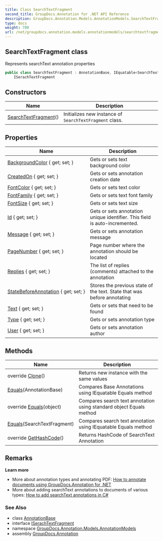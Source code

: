 ```yaml
---
title: Class SearchTextFragment
second_title: GroupDocs.Annotation for .NET API Reference
description: GroupDocs.Annotation.Models.AnnotationModels.SearchTextFragment class. Represents searchText annotation properties
type: docs
weight: 700
url: /net/groupdocs.annotation.models.annotationmodels/searchtextfragment/
---
```

## SearchTextFragment class

Represents searchText annotation properties

```csharp
public class SearchTextFragment : AnnotationBase, IEquatable<SearchTextFragment>, 
    ISerachTextFragment
```

## Constructors

| Name | Description |
| --- | --- |
| [SearchTextFragment](searchtextfragment/)() | Initializes new instance of `SearchTextFragment` class. |

## Properties

| Name | Description |
| --- | --- |
| [BackgroundColor](../../groupdocs.annotation.models.annotationmodels/searchtextfragment/backgroundcolor/) { get; set; } | Gets or sets text background color |
| [CreatedOn](../../groupdocs.annotation.models.annotationmodels/annotationbase/createdon/) { get; set; } | Gets or sets annotation creation date |
| [FontColor](../../groupdocs.annotation.models.annotationmodels/searchtextfragment/fontcolor/) { get; set; } | Gets or sets text color |
| [FontFamily](../../groupdocs.annotation.models.annotationmodels/searchtextfragment/fontfamily/) { get; set; } | Gets or sets text font family |
| [FontSize](../../groupdocs.annotation.models.annotationmodels/searchtextfragment/fontsize/) { get; set; } | Gets or sets text size |
| [Id](../../groupdocs.annotation.models.annotationmodels/annotationbase/id/) { get; set; } | Gets or sets annotation unique identifier. This field is auto-incremented. |
| [Message](../../groupdocs.annotation.models.annotationmodels/annotationbase/message/) { get; set; } | Gets or sets annotation message |
| [PageNumber](../../groupdocs.annotation.models.annotationmodels/annotationbase/pagenumber/) { get; set; } | Page number where the annotation should be located |
| [Replies](../../groupdocs.annotation.models.annotationmodels/annotationbase/replies/) { get; set; } | The list of replies (comments) attached to the annotation |
| [StateBeforeAnnotation](../../groupdocs.annotation.models.annotationmodels/annotationbase/statebeforeannotation/) { get; set; } | Stores the previous state of the text. State that was before annotating |
| [Text](../../groupdocs.annotation.models.annotationmodels/searchtextfragment/text/) { get; set; } | Gets or sets that need to be found |
| [Type](../../groupdocs.annotation.models.annotationmodels/annotationbase/type/) { get; set; } | Gets or sets annotation type |
| [User](../../groupdocs.annotation.models.annotationmodels/annotationbase/user/) { get; set; } | Gets or sets annotation author |

## Methods

| Name | Description |
| --- | --- |
| override [Clone](../../groupdocs.annotation.models.annotationmodels/searchtextfragment/clone/)() | Returns new instance with the same values |
| [Equals](../../groupdocs.annotation.models.annotationmodels/annotationbase/equals/)(AnnotationBase) | Compares Base Annotations using IEquatable Equals method |
| override [Equals](../../groupdocs.annotation.models.annotationmodels/searchtextfragment/equals/#equals_2)(object) | Compares search text annotation using standard object Equals method |
| [Equals](../../groupdocs.annotation.models.annotationmodels/searchtextfragment/equals/#equals_1)(SearchTextFragment) | Compares search text annotation using IEquatable Equals method |
| override [GetHashCode](../../groupdocs.annotation.models.annotationmodels/searchtextfragment/gethashcode/)() | Returns HashCode of SearchText Annotation |

## Remarks

**Learn more**

* More about annotation types and annotating PDF: [How to annotate documents using GroupDocs.Annotation for .NET](https://docs.groupdocs.com/display/annotationnet/Add+annotation+to+the+document)
* More about adding searchText annotations to documents of various types: [How to add searchText annotations in C#](https://docs.groupdocs.com/display/annotationnet/Add+searchText+annotation)

### See Also

* class [AnnotationBase](../annotationbase/)
* interface [ISerachTextFragment](../../groupdocs.annotation.models.annotationmodels.interfaces.annotations/iserachtextfragment/)
* namespace [GroupDocs.Annotation.Models.AnnotationModels](../../groupdocs.annotation.models.annotationmodels/)
* assembly [GroupDocs.Annotation](../../)


